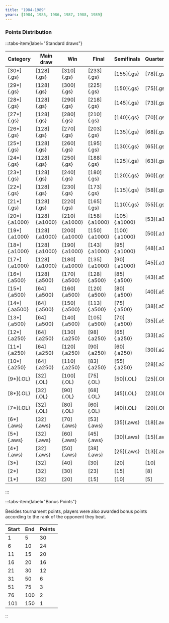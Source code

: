 ```yaml
---
title: "1984-1989"
years: [1984, 1985, 1986, 1987, 1988, 1989]
---
```


### Points Distribution

:::tabs-item{label="Standard draws"}

| Category      | Main draw     | Win           | Final         | Semifinals    | Quarterfinals | Round of 16  | Round of 32  | Round of 64 | Round of 128 |
| ------------- | ------------- | ------------- | ------------- | ------------- | ------------- | ------------ | ------------ | ----------- | ------------ |
| [30*]{.gs}    | [128]{.gs}    | [310]{.gs}    | [233]{.gs}    | [155]{.gs}    | [78]{.gs}     | [39]{.gs}    | [20]{.gs}    | [10]{.gs}   | [1]{.gs}     |
| [29*]{.gs}    | [128]{.gs}    | [300]{.gs}    | [225]{.gs}    | [150]{.gs}    | [75]{.gs}     | [38]{.gs}    | [19]{.gs}    | [10]{.gs}   | [1]{.gs}     |
| [28*]{.gs}    | [128]{.gs}    | [290]{.gs}    | [218]{.gs}    | [145]{.gs}    | [73]{.gs}     | [37]{.gs}    | [19]{.gs}    | [10]{.gs}   | [1]{.gs}     |
| [27*]{.gs}    | [128]{.gs}    | [280]{.gs}    | [210]{.gs}    | [140]{.gs}    | [70]{.gs}     | [35]{.gs}    | [18]{.gs}    | [9]{.gs}    | [1]{.gs}     |
| [26*]{.gs}    | [128]{.gs}    | [270]{.gs}    | [203]{.gs}    | [135]{.gs}    | [68]{.gs}     | [34]{.gs}    | [17]{.gs}    | [9]{.gs}    | [1]{.gs}     |
| [25*]{.gs}    | [128]{.gs}    | [260]{.gs}    | [195]{.gs}    | [130]{.gs}    | [65]{.gs}     | [33]{.gs}    | [17]{.gs}    | [9]{.gs}    | [1]{.gs}     |
| [24*]{.gs}    | [128]{.gs}    | [250]{.gs}    | [188]{.gs}    | [125]{.gs}    | [63]{.gs}     | [32]{.gs}    | [16]{.gs}    | [8]{.gs}    | [1]{.gs}     |
| [23*]{.gs}    | [128]{.gs}    | [240]{.gs}    | [180]{.gs}    | [120]{.gs}    | [60]{.gs}     | [30]{.gs}    | [15]{.gs}    | [8]{.gs}    | [1]{.gs}     |
| [22*]{.gs}    | [128]{.gs}    | [230]{.gs}    | [173]{.gs}    | [115]{.gs}    | [58]{.gs}     | [29]{.gs}    | [15]{.gs}    | [8]{.gs}    | [1]{.gs}     |
| [21*]{.gs}    | [128]{.gs}    | [220]{.gs}    | [165]{.gs}    | [110]{.gs}    | [55]{.gs}     | [28]{.gs}    | [14]{.gs}    | [7]{.gs}    | [1]{.gs}     |
| [20*]{.a1000} | [128]{.a1000} | [210]{.a1000} | [158]{.a1000} | [105]{.a1000} | [53]{.a1000}  | [27]{.a1000} | [14]{.a1000} | [7]{.a1000} | [1]{.a1000}  |
| [19*]{.a1000} | [128]{.a1000} | [200]{.a1000} | [150]{.a1000} | [100]{.a1000} | [50]{.a1000}  | [25]{.a1000} | [13]{.a1000} | [7]{.a1000} | [1]{.a1000}  |
| [18*]{.a1000} | [128]{.a1000} | [190]{.a1000} | [143]{.a1000} | [95]{.a1000}  | [48]{.a1000}  | [24]{.a1000} | [12]{.a1000} | [6]{.a1000} | [1]{.a1000}  |
| [17*]{.a1000} | [128]{.a1000} | [180]{.a1000} | [135]{.a1000} | [90]{.a1000}  | [45]{.a1000}  | [23]{.a1000} | [12]{.a1000} | [6]{.a1000} | [1]{.a1000}  |
| [16*]{.a500}  | [128]{.a500}  | [170]{.a500}  | [128]{.a500}  | [85]{.a500}   | [43]{.a500}   | [22]{.a500}  | [11]{.a500}  | [6]{.a500}  | [1]{.a500}   |
| [15*]{.a500}  | [64]{.a500}   | [160]{.a500}  | [120]{.a500}  | [80]{.a500}   | [40]{.a500}   | [20]{.a500}  | [10]{.a500}  | [1]{.a500}  | —            |
| [14*]{.aa500} | [64]{.a500}   | [150]{.a500}  | [113]{.a500}  | [75]{.a500}   | [38]{.a500}   | [19]{.a500}  | [10]{.a500}  | [1]{.a500}  | —            |
| [13*]{.a500}  | [64]{.a500}   | [140]{.a500}  | [105]{.a500}  | [70]{.a500}   | [35]{.a500}   | [18]{.a500}  | [9]{.a500}   | [1]{.a500}  | —            |
| [12*]{.a250}  | [64]{.a250}   | [130]{.a250}  | [98]{.a250}   | [65]{.a250}   | [33]{.a250}   | [17]{.a250}  | [9]{.a250}   | [1]{.a250}  | —            |
| [11*]{.a250}  | [64]{.a250}   | [120]{.a250}  | [90]{.a250}   | [60]{.a250}   | [30]{.a250}   | [15]{.a250}  | [8]{.a250}   | [1]{.a250}  | —            |
| [10*]{.a250}  | [64]{.a250}   | [110]{.a250}  | [83]{.a250}   | [55]{.a250}   | [28]{.a250}   | [14]{.a250}  | [7]{.a250}   | [1]{.a250}  | —            |
| [9*]{.OL}     | [32]{.OL}     | [100]{.OL}    | [75]{.OL}     | [50]{.OL}     | [25]{.OL}     | [13]{.OL}    | [1]{.OL}     | —           | —            |
| [8*]{.OL}     | [32]{.OL}     | [90]{.OL}     | [68]{.OL}     | [45]{.OL}     | [23]{.OL}     | [12]{.OL}    | [1]{.OL}     | —           | —            |
| [7*]{.OL}     | [32]{.OL}     | [80]{.OL}     | [60]{.OL}     | [40]{.OL}     | [20]{.OL}     | [10]{.OL}    | [1]{.OL}     | —           | —            |
| [6*]{.aws}    | [32]{.aws}    | [70]{.aws}    | [53]{.aws}    | [35]{.aws}    | [18]{.aws}    | [9]{.aws}    | [1]{.aws}    | —           | —            |
| [5*]{.aws}    | [32]{.aws}    | [60]{.aws}    | [45]{.aws}    | [30]{.aws}    | [15]{.aws}    | [8]{.aws}    | [1]{.aws}    | —           | —            |
| [4*]{.aws}    | [32]{.aws}    | [50]{.aws}    | [38]{.aws}    | [25]{.aws}    | [13]{.aws}    | [7]{.aws}    | [1]{.aws}    | —           | —            |
| [3*]          | [32]          | [40]          | [30]          | [20]          | [10]          | [5]          | [1]          | —           | —            |
| [2*]          | [32]          | [30]          | [23]          | [15]          | [8]           | [4]          | [1]          | —           | —            |
| [1*]          | [32]          | [20]          | [15]          | [10]          | [5]           | [3]          | [1]          | —           | —            |

:::

:::tabs-item{label="Bonus Points"}

Besides tournament points, players were also awarded bonus points according to the rank of the opponent they beat.

| Start | End | Points |
| ----- | --- | ------ |
| 1     | 5   | 30     |
| 6     | 10  | 24     |
| 11    | 15  | 20     |
| 16    | 20  | 16     |
| 21    | 30  | 12     |
| 31    | 50  | 6      |
| 51    | 75  | 3      |
| 76    | 100 | 2      |
| 101   | 150 | 1      |

::
